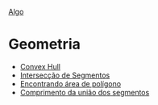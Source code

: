 [Algo]

# Geometria

- [Convex Hull]
- [Intersecção de Segmentos]
- [Encontrando área de polígono]
- [Comprimento da união dos segmentos]

[Algo]: https://github.com/alexistoigo/lab#algo
[Convex Hull]: https://github.com/alexistoigo/lab/blob/master/Geometria/rep/convex-hull.md#convex-hull
[Intersecção de Segmentos]: https://github.com/alexistoigo/lab/blob/master/Geometria/rep/Intersec%C3%A7ao-de-segmentos.md#intersec%C3%A7%C3%A3o-de-segmentos
[Encontrando área de polígono]: https://github.com/alexistoigo/lab/blob/master/Geometria/rep/find-area-of-polygon.md#encontrando-%C3%A1rea-de-pol%C3%ADgono
[Comprimento da união dos segmentos]: https://github.com/alexistoigo/lab/blob/master/Geometria/rep/length-union-of-segments.md#comprimento-da-uni%C3%A3o-dos-segmentos